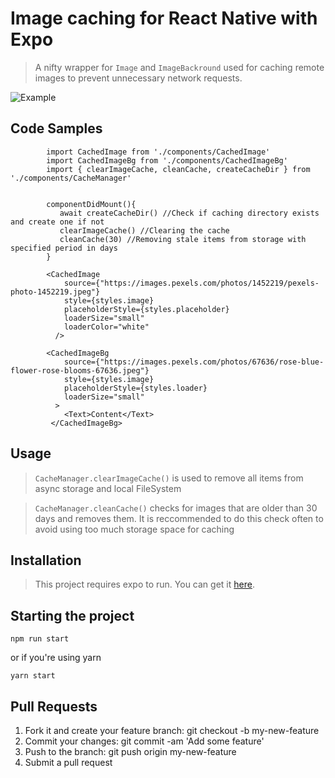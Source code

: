 # Image caching for React Native with Expo

> A  nifty wrapper for `Image` and `ImageBackround` used for caching remote images to prevent unnecessary network requests.

![Example](https://media.giphy.com/media/4ZqfhgH3OS8rgwKaEo/giphy.gif)

## Code Samples



```
        import CachedImage from './components/CachedImage'
        import CachedImageBg from './components/CachedImageBg'
        import { clearImageCache, cleanCache, createCacheDir } from './components/CacheManager'
        
        
        componentDidMount(){
           await createCacheDir() //Check if caching directory exists and create one if not
           clearImageCache() //Clearing the cache
           cleanCache(30) //Removing stale items from storage with specified period in days
        }

        <CachedImage
            source={"https://images.pexels.com/photos/1452219/pexels-photo-1452219.jpeg"}
            style={styles.image}
            placeholderStyle={styles.placeholder}
            loaderSize="small"
            loaderColor="white"
          />

        <CachedImageBg
            source={"https://images.pexels.com/photos/67636/rose-blue-flower-rose-blooms-67636.jpeg"}
            style={styles.image}
            placeholderStyle={styles.loader}
            loaderSize="small"
          >
            <Text>Content</Text>
         </CachedImageBg>
```

## Usage

> `CacheManager.clearImageCache()` is used to remove all items from async storage and local FileSystem

> `CacheManager.cleanCache()` checks for images that are older than 30 days and removes them. It is reccommended to do this check often to avoid using too much storage space for caching

## Installation

>This project requires expo to run. You can get it [here](https://docs.expo.io/versions/latest/introduction/installation).

## Starting the project


`npm run start`

or if you're using yarn

`yarn start`

## Pull Requests

1. Fork it and create your feature branch: git checkout -b my-new-feature
2. Commit your changes: git commit -am 'Add some feature'
3. Push to the branch: git push origin my-new-feature 
4. Submit a pull request

